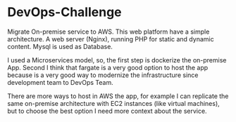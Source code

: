 # DevOps-Challenge
Migrate On-premise service to AWS. This web platform have a simple architecture. A web server (Nginx), running PHP for static and dynamic content. Mysql is used as Database.

I used a Microservices model, so, the first step is dockerize the on-premise App.
Second I think that fargate is a very good option to host the app because is a very good way to modernize the infrastructure since development team to DevOps Team.

There are more ways to host in AWS the app, for example I can replicate the same on-premise architecture with EC2 instances (like virtual machines), but to choose the best option I need more context about the service.
